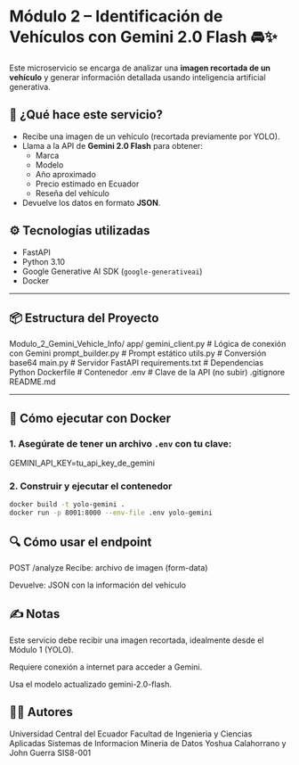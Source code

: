 # Módulo 2 – Identificación de Vehículos con Gemini 2.0 Flash 🚘✨

Este microservicio se encarga de analizar una **imagen recortada de un vehículo** y generar información detallada usando inteligencia artificial generativa.

## 🧠 ¿Qué hace este servicio?

- Recibe una imagen de un vehículo (recortada previamente por YOLO).
- Llama a la API de **Gemini 2.0 Flash** para obtener:
  - Marca
  - Modelo
  - Año aproximado
  - Precio estimado en Ecuador
  - Reseña del vehículo
- Devuelve los datos en formato **JSON**.

## ⚙️ Tecnologías utilizadas

- FastAPI
- Python 3.10
- Google Generative AI SDK (`google-generativeai`)
- Docker

---

## 📦 Estructura del Proyecto

Modulo_2_Gemini_Vehicle_Info/
    app/
        gemini_client.py    # Lógica de conexión con Gemini
        prompt_builder.py   # Prompt estático
        utils.py            # Conversión base64
    main.py                 # Servidor FastAPI
    requirements.txt        # Dependencias Python
    Dockerfile              # Contenedor
    .env                    # Clave de la API (no subir)
    .gitignore
    README.md

---

## 🚀 Cómo ejecutar con Docker

### 1. Asegúrate de tener un archivo `.env` con tu clave:

GEMINI_API_KEY=tu_api_key_de_gemini


### 2. Construir y ejecutar el contenedor

```bash
docker build -t yolo-gemini .
docker run -p 8001:8000 --env-file .env yolo-gemini
```

## 🔍 Cómo usar el endpoint
POST /analyze
Recibe: archivo de imagen (form-data)

Devuelve: JSON con la información del vehículo

## ✍️ Notas
Este servicio debe recibir una imagen recortada, idealmente desde el Módulo 1 (YOLO).

Requiere conexión a internet para acceder a Gemini.

Usa el modelo actualizado gemini-2.0-flash.

## 🧑‍💻 Autores
Universidad Central del Ecuador
Facultad de Ingenieria y Ciencias Aplicadas
Sistemas de Informacion
Mineria de Datos
Yoshua Calahorrano y John Guerra
SIS8-001